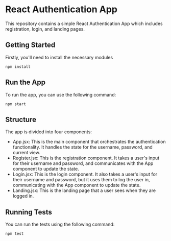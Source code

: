 # React Authentication App

This repository contains a simple React Authentication App which includes registration, login, and landing pages.

## Getting Started

Firstly, you'll need to install the necessary modules

```
npm install
```

## Run the App

To run the app, you can use the following command:

```
npm start
```

## Structure

The app is divided into four components:

- App.jsx: This is the main component that orchestrates the authentication functionality. It handles the state for the username, password, and current view.
- Register.jsx: This is the registration component. It takes a user's input for their username and password, and communicates with the App component to update the state.
- Login.jsx: This is the login component. It also takes a user's input for their username and password, but it uses them to log the user in, communicating with the App component to update the state.
- Landing.jsx: This is the landing page that a user sees when they are logged in.

## Running Tests

You can run the tests using the following command:

```
npm test
```
